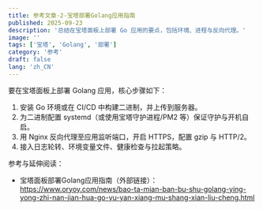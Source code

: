 ```yaml
---
title: 参考文章-2-宝塔部署Golang应用指南
published: 2025-09-23
description: '总结在宝塔面板上部署 Go 应用的要点，包括环境、进程与反向代理。'
image: ''
tags: ['宝塔', 'Golang', '部署']
category: '参考'
draft: false 
lang: 'zh_CN'
---
```


要在宝塔面板上部署 Golang 应用，核心步骤如下：

1. 安装 Go 环境或在 CI/CD 中构建二进制，并上传到服务器。
2. 为二进制配置 systemd（或使用宝塔守护进程/PM2 等）保证守护与开机自启。
3. 用 Nginx 反向代理至应用监听端口，开启 HTTPS，配置 gzip 与 HTTP/2。
4. 接入日志轮转、环境变量文件、健康检查与拉起策略。

参考与延伸阅读：
- 宝塔面板部署Golang应用指南（外部链接）：https://www.oryoy.com/news/bao-ta-mian-ban-bu-shu-golang-ying-yong-zhi-nan-jian-hua-go-yu-yan-xiang-mu-shang-xian-liu-cheng.html

